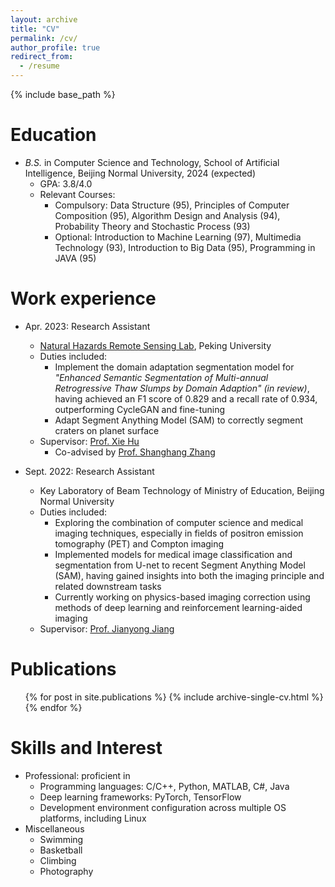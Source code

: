 ```yaml
---
layout: archive
title: "CV"
permalink: /cv/
author_profile: true
redirect_from:
  - /resume
---
```


{% include base_path %}

Education
======
* *B.S.* in Computer Science and Technology, School of Artificial Intelligence, Beijing Normal University, 2024 (expected)
  * GPA: 3.8/4.0
  * Relevant Courses: 
    * Compulsory: Data Structure (95), Principles of Computer Composition (95), Algorithm Design and Analysis (94), Probability Theory and Stochastic Process (93)
    * Optional: Introduction to Machine Learning (97), Multimedia Technology (93), Introduction to Big Data (95), Programming in JAVA (95)

Work experience
======
* Apr. 2023: Research Assistant
  * [Natural Hazards Remote Sensing Lab](https://gsprs-pku.github.io/), Peking University
  * Duties included:
    * Implement the domain adaptation segmentation model for *"Enhanced Semantic Segmentation of Multi-annual Retrogressive Thaw Slumps by Domain Adaption" (in review)*, having achieved an F1 score of 0.829 and a recall rate of 0.934, outperforming CycleGAN and fine-tuning
    * Adapt Segment Anything Model (SAM) to correctly segment craters on planet surface
  * Supervisor: [Prof. Xie Hu](https://sites.google.com/site/xiehusar/)
    * Co-advised by [Prof. Shanghang Zhang](https://www.shanghangzhang.com/)

* Sept. 2022: Research Assistant
  * Key Laboratory of Beam Technology of Ministry of Education, Beijing Normal University
  * Duties included:
    * Exploring the combination of computer science and medical imaging techniques, especially in fields of positron emission tomography (PET) and Compton imaging
    * Implemented models for medical image classification and segmentation from U-net to recent Segment Anything Model (SAM), having gained insights into both the imaging principle and related downstream tasks
    * Currently working on physics-based imaging correction using methods of deep learning and reinforcement learning-aided imaging
  * Supervisor: [Prof. Jianyong Jiang](https://scholar.google.com/citations?user=qput_McAAAAJ&hl=en&oi=ao)

Publications
======
  <ul>{% for post in site.publications %}
    {% include archive-single-cv.html %}
  {% endfor %}</ul>

Skills and Interest
======
* Professional: proficient in
  * Programming languages: C/C++, Python, MATLAB, C#, Java
  * Deep learning frameworks: PyTorch, TensorFlow
  * Development environment configuration across multiple OS platforms, including Linux
* Miscellaneous
  * Swimming
  * Basketball
  * Climbing
  * Photography
  
<!-- Talks
======
  <ul>{% for post in site.talks %}
    {% include archive-single-talk-cv.html %}
  {% endfor %}</ul> -->
  
<!-- Teaching
======
  <ul>{% for post in site.teaching %}
    {% include archive-single-cv.html %}
  {% endfor %}</ul> -->
  
<!-- Service and leadership
======
* Currently signed in to 43 different slack teams -->
